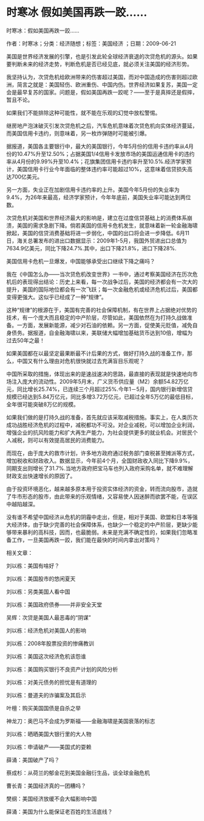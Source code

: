 # 时寒冰  假如美国再跌一跤……  
  
时寒冰：假如美国再跌一跤……  
作者：时寒冰；分类：经济随想；标签：美国经济 ；日期：2009-06-21  
美国是世界经济发展的引擎，也是引发此轮全球经济衰退的次贷危机的源头。如果要判断未来的经济走势，判断危机是否已经见底，就必须关注美国的经济形势。  
我坚持认为，次贷危机给欧洲带来的伤害超过美国，而对中国造成的伤害则超过欧洲，简言之就是：美国轻伤、欧洲重伤、中国内伤。世界经济如果复苏，美国一定会是最早复苏的国家。问题是，假如美国再跌一跤呢？——至于是真摔还是假摔，暂且不论。  
如果我们不能排除这种可能性，就不能在乐观的幻觉中放松警惕。  
继房地产泡沫破灭引发次贷危机之后，汽车危机意味着次贷危机向实体经济蔓延，而美国信用卡违约，则意味着，另一枚炸弹随时可能被引爆。  
据报道，美国各主要银行中，最大的美国银行，今年5月份的信用卡违约率从4月份的10.47%升至12.50%；占据美国1/4信用卡发放市场的美国运通信用卡的违约率从4月份的9.99%升至10.4%；花旗集团信用卡违约率升至10.5%.经济学家预计，美国信用卡行业今年面临的整体违约率可能超过10%，这意味着信贷损失高达700亿美元。  
另一方面，失业正在加剧信用卡违约率的上升。美国今年5月份的失业率为9.4%，为26年来最高，经济学家预计，今年年底前，美国失业率可能达到两位数。  
次贷危机对美国和世界经济最大的影响是，建立在过度信贷基础上的消费体系崩溃，美国的需求急剧下降。倘若美国的信用卡危机发生，就意味着新一轮金融海啸掀起，美国的信贷消费基础将进一步弱化，中国的出口将会进一步降低。6月11日，海关总署发布的进出口数据显示：2009年1-5月，我国外贸进出口总值为7634.9亿美元，同比下降24.7%.其中，出口下降21.8%，进口下降28%.  
美国信用卡危机一旦爆发，中国能够承受出口继续下降之痛吗？  
我在《中国怎么办——当次贷危机改变世界》一书中，通过考察美国经济在历次危机后的表现得出结论：历史上来看，每一次战争过后，美国的经济都会有一次大的提升，美国的国际地位都会有一次飞跃；每一次金融危机或经济危机过后，美国都变得更强大。这似乎已经成了一种“规律”。  
这种“规律”的根源在于，美国有完善的社会保障机制，有在世界上占据绝对优势的技术，有一个庞大而且稳定的中产阶层，尽管如此，美国依然在为打持久战做准备。一方面，发展新能源，减少对石油的依赖。另一方面，促使美元贬值，减免自身债务。据报道，自金融海啸以来，美联储大幅增加基础货币达到10倍，增幅为过去50年之最！  
如果美国都在以最坚定最果断最不计后果的方式，做好打持久战的准备工作，那么，中国又有什么理由对危机很快就过去充满盲目乐观呢？  
中国所采取的措施，体现出来的是速战速决的思路，最直接的表现就是快速地向市场注入庞大的流动性。2009年5月末，广义货币供应量（M2）余额54.82万亿元，同比增长25.74%，已连续三个月超过25%.今年1－5月，国内银行新增信贷规模已经达到5.84万亿元，同比多增3.72万亿元，已超过全年5万亿的最低目标，全年很可能突破8万亿的规模。  
如果我们做的是打持久战的准备，首先就应该采取减税措施。事实上，在人类历次成功战胜经济危机的过程中，减税都功不可没。对企业减税，可以增加企业利润，增强企业的抗风险能力和扩大再生产能力，为社会提供更多的就业机会。对居民个人减税，则可以有效提高居民的消费能力。  
而现在，由于庞大的救市计划，许多地方政府通过税务部门查税甚至摊派等方式，增加税收和财政收入。数据显示，今年前4个月，全国财政收入同比下降9.9%，同期支出则增长了31.7%.当地方政府把宝马车也列入政府采购名单，就不难理解财政支出快速增长的原因了。  
由于投资环境恶化，越来越多原本用于投资实体经济的资金，转而流向股市，造就了牛市形态的股市，由此带来的乐观情绪，又容易使人因迷醉而欲罢不能，在误区中越陷越深。  
没有谁不希望中国经济从危机的阴霾中走出，但是，相对于美国、欧盟和日本等强大经济体，由于缺少完善的社会保障体系，也缺少一个稳定的中产阶层，更缺少能够带来暴利的高科技，因而，也最脆弱。未来是充满不确定性的，如果我们忽略准备工作，一旦美国再跌一跤，我们能在最快的时间内拿出对策吗？  
  
相关文章：  
刘以栋：美国有啥好？  
刘以栋：美国股市的悠闲夏天  
刘以栋：另类美国人看中国  
刘以栋：美国政府债券——并非安全天堂  
吴辉：次贷是美国人最恶毒的“阴谋”  
刘以栋：经济危机对美国人的影响  
刘以栋：2008年股票投资的惨痛教训  
刘以栋：美国这次经济危机该怨谁  
刘以栋：美国购买银行不良资产计划的风险分析  
刘以栋：对美元债务的担忧是有道理的  
刘以栋：曼道夫的诈骗案及其启示  
叶檀：购买美国国债是自杀之举  
神龙刀：奥巴马不会成为罗斯福——金融海啸是美国衰落的标志  
刘以栋：晒晒美国大银行里的大人物  
刘以栋：申请破产——美国式的耍赖  
薛涌：美国破产了吗？  
蔡成杉：从荷兰的郁金花到美国金融衍生品，谈全球金融危机  
曹长青：美国经济真的一团糟吗？  
樊纲：美国经济放缓不会大幅影响中国  
薛涌：美国为什么能保证老百姓的生活底线？